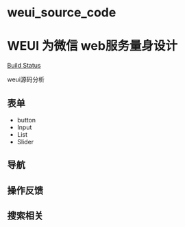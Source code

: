# weui_source_code
WEUI 为微信 web服务量身设计
=== 

[Build Status](https://travis-ci.org/Tencent/weui.svg?branch=master)

weui源码分析

## 表单
  - button
  - Input
  - List
  - Slider

## 导航

## 操作反馈

## 搜索相关
